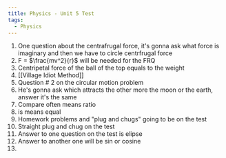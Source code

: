 ```yaml
---
title: Physics - Unit 5 Test
tags:
  - Physics
---
```

1. One question about the centrafrugal force, it's gonna ask what force is imaginary and then we have to circle centrfrugal force
2. F = $\frac{mv^2}{r}$ will be needed for the FRQ
3. Centripetal force of the ball of the top equals to the weight
4. [[Village Idiot Method]]
5. Question # 2 on the circular motion problem
6. He's gonna ask which attracts the other more the moon or the earth, answer it's the same 
7. Compare often means ratio
8. is means equal
9. Homework problems and "plug and chugs" going to be on the test
10. Straight plug and chug on the test
11. Answer to one question on the test is elipse
12. Answer to another one will be sin or cosine
13. 